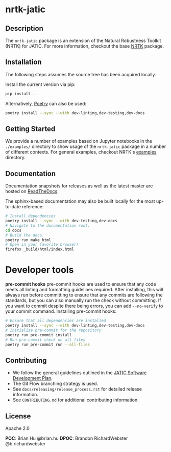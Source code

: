 # nrtk-jatic

## Description
The `nrtk-jatic` package is an extension of the Natural Robustness Toolkit
(NRTK) for JATIC. For more information, checkout the base [NRTK](https://gitlab.jatic.net/jatic/kitware/nrtk)
package.

## Installation
The following steps assumes the source tree has been acquired locally.

Install the current version via pip:
```bash
pip install .
```

Alternatively, [Poetry](https://python-poetry.org/) can also be used:
```bash
poetry install --sync --with dev-linting,dev-testing,dev-docs
```

## Getting Started
We provide a number of examples based on Jupyter notebooks in the `./examples/` directory to show usage
of the `nrtk-jatic` package in a number of different contexts. For general examples, checkout NRTK\'s
[examples](https://gitlab.jatic.net/jatic/kitware/nrtk/-/tree/main/examples?ref_type=heads) directory.

## Documentation
Documentation snapshots for releases as well as the latest master are hosted on
[ReadTheDocs]((https://nrtk-jatic.readthedocs.io/en/latest/)).

The sphinx-based documentation may also be built locally for the most
up-to-date reference:
```bash
# Install dependencies
poetry install --sync --with dev-testing,dev-docs
# Navigate to the documentation root.
cd docs
# Build the docs.
poetry run make html
# Open in your favorite browser!
firefox _build/html/index.html
```

# Developer tools

**pre-commit hooks**
pre-commit hooks are used to ensure that any code meets all linting and formatting guidelines required.
After installing, this will always run before committing to ensure that any commits are following the standards,
but you can also manually run the check without committing. If you want to commit despite there being errors, you
can add `--no-verify` to your commit command.
Installing pre-commit hooks:
```bash
# Ensure that all dependencies are installed
poetry install --sync --with dev-linting,dev-testing,dev-docs
# Initialize pre-commit for the repository
poetry run pre-commit install
# Run pre-commit check on all files
poetry run pre-commit run --all-files
```

## Contributing

- We follow the general guidelines outlined in the
[JATIC Software Development Plan](https://gitlab.jatic.net/jatic/docs/sdp/-/blob/main/Branch,%20Merge,%20Release%20Strategy.md).
- The Git Flow branching strategy is used.
- See `docs/releasing/release_process.rst` for detailed release information.
- See `CONTRIBUTING.md` for additional contributing information.

## License
Apache 2.0

**POC**: Brian Hu @brian.hu
**DPOC**: Brandon RichardWebster @b.richardwebster
